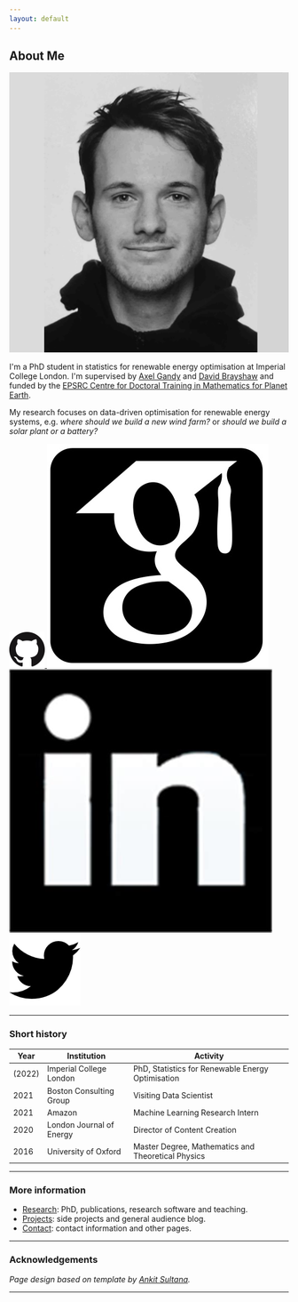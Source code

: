 ```yaml
---
layout: default
---
```



## About Me 

<img class="profile-picture" src="images/adriaan.jpg">

I'm a PhD student in statistics for renewable energy optimisation at Imperial College London. I'm supervised by [Axel Gandy](http://wwwf.imperial.ac.uk/~agandy/) and [David Brayshaw](https://research.reading.ac.uk/meteorology/people/david-brayshaw/) and funded by the [EPSRC Centre for Doctoral Training in Mathematics for Planet Earth](https://www.mpecdt.org).

My research focuses on data-driven optimisation for renewable energy systems, e.g. *where should we build a new wind farm?* or *should we build a solar plant or a battery?*

<a href = "https://github.com/ahilbers"> <img class="inline-picture" src="images/github.png" /> </a>
<a href = "https://scholar.google.com/citations?user=SqSbcwQAAAAJ&hl=en&oi=ao"> <img class="inline-picture" src="images/scholar.jpg" /> </a>
<a href = "https://za.linkedin.com/in/adriaan-hilbers-5a155aa5"> <img class="inline-picture" src="images/linkedin.jpeg" /> </a>
<a href = "https://twitter.com/AdriaanHilbers"> <img class="inline-picture" src="images/twitter.png" /> </a>

---

### Short history

| Year | Institution | Activity |
| ----- | ----- | ---- |
| (2022) | Imperial College London |PhD, Statistics for Renewable Energy Optimisation |
| 2021 | Boston Consulting Group | Visiting Data Scientist |
| 2021 | Amazon | Machine Learning Research Intern |
| 2020 | London Journal of Energy | Director of Content Creation |
| 2016 | University of Oxford | Master Degree, Mathematics and Theoretical Physics |

---

### More information

- [Research](research): PhD, publications, research software and teaching.
- [Projects](projects): side projects and general audience blog.
- [Contact](contact): contact information and other pages.

---

### Acknowledgements

*Page design based on template by [Ankit Sultana](https://github.com/ankitsultana).*


---
